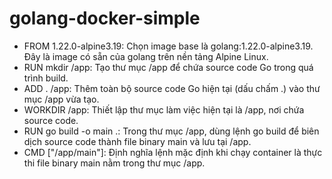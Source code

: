 # golang-docker-simple

- FROM 1.22.0-alpine3.19: Chọn image base là golang:1.22.0-alpine3.19. Đây là image có sẵn của golang trên nền tảng Alpine Linux.
- RUN mkdir /app: Tạo thư mục /app để chứa source code Go trong quá trình build.
- ADD . /app: Thêm toàn bộ source code Go hiện tại (dấu chấm .) vào thư mục /app vừa tạo.
- WORKDIR /app: Thiết lập thư mục làm việc hiện tại là /app, nơi chứa source code.
- RUN go build -o main .: Trong thư mục /app, dùng lệnh go build để biên dịch source code thành file binary main và lưu tại /app.
- CMD ["/app/main"]: Định nghĩa lệnh mặc định khi chạy container là thực thi file binary main nằm trong thư mục /app.